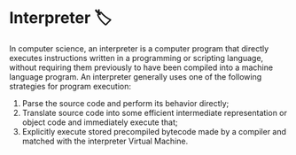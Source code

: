 # Interpreter 🏷

In computer science, an interpreter is a computer program that directly executes instructions written in a programming or scripting language, without requiring them previously to have been compiled into a machine language program. An interpreter generally uses one of the following strategies for program execution:

1. Parse the source code and perform its behavior directly;
2. Translate source code into some efficient intermediate representation or object code and immediately execute that;
3. Explicitly execute stored precompiled bytecode made by a compiler and matched with the interpreter Virtual Machine.
